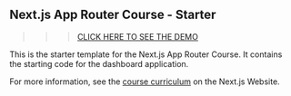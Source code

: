## Next.js App Router Course - Starter
>>> [CLICK HERE TO SEE THE DEMO](https://nextjs-dashboard-dadr71a8z-rue1999s-projects.vercel.app/)

This is the starter template for the Next.js App Router Course. It contains the starting code for the dashboard application.

For more information, see the [course curriculum](https://nextjs.org/learn) on the Next.js Website.
